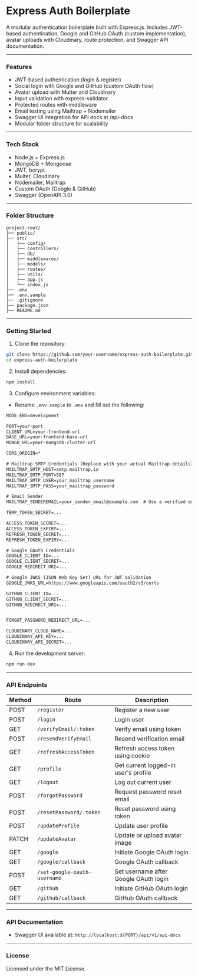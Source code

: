 # Express Auth Boilerplate

A modular authentication boilerplate built with Express.js. Includes JWT-based authentication, Google and GitHub OAuth (custom implementation), avatar uploads with Cloudinary, route protection, and Swagger API documentation.

---

### Features
- JWT-based authentication (login & register)
- Social login with Google and GitHub (custom OAuth flow)
- Avatar upload with Multer and Cloudinary
- Input validation with express-validator
- Protected routes with middleware
- Email testing using Mailtrap + Nodemailer
- Swagger UI integration for API docs at /api-docs
- Modular folder structure for scalability

---

### Tech Stack
- Node.js + Express.js
- MongoDB + Mongoose
- JWT, bcrypt
- Multer, Cloudinary
- Nodemailer, Mailtrap
- Custom OAuth (Google & GitHub)
- Swagger (OpenAPI 3.0)

---

### Folder Structure

```
project-root/
├── public/
├── src/
│   ├── config/
│   ├── controllers/
│   ├── db/
│   ├── middlewares/
│   ├── models/
│   ├── routes/
│   ├── utils/
│   ├── app.js
│   └── index.js
├── .env
├── .env.sample
├── .gitignore
├── package.json
├── README.md
```

---

### Getting Started

1. Clone the repository:
```bash
git clone https://github.com/your-username/express-auth-boilerplate.git
cd express-auth-boilerplate
```

2. Install dependencies:
```bash
npm install
```

3. Configure environment variables:
- Rename `.env.sample` to `.env` and fill out the following:

```txt
NODE_ENV=development

PORT=your-port
CLIENT_URL=your-frontend-url
BASE_URL=your-frontend-base-url
MONGO_URL=your-mongodb-cluster-url

CORS_ORIGIN=*

# Mailtrap SMTP Credentials (Replace with your actual Mailtrap details)
MAILTRAP_SMTP_HOST=smtp.mailtrap.io
MAILTRAP_SMTP_PORT=587
MAILTRAP_SMTP_USER=your_mailtrap_username
MAILTRAP_SMTP_PASS=your_mailtrap_password

# Email Sender
MAILTRAP_SENDEREMAIL=your_sender_email@example.com  # Use a verified email

TEMP_TOKEN_SECRET=...

ACCESS_TOKEN_SECRET=...
ACCESS_TOKEN_EXPIRY=...
REFRESH_TOKEN_SECRET=...
REFRESH_TOKEN_EXPIRY=...

# Google OAuth Credentials
GOOGLE_CLIENT_ID=...
GOOGLE_CLIENT_SECRET=...
GOOGLE_REDIRECT_URI=...

# Google JWKS (JSON Web Key Set) URL for JWT Validation
GOOGLE_JWKS_URL=https://www.googleapis.com/oauth2/v3/certs

GITHUB_CLIENT_ID=...
GITHUB_CLIENT_SECRET=...
GITHUB_REDIRECT_URI=...


FORGOT_PASSWORD_REDIRECT_URL=...

CLOUDINARY_CLOUD_NAME=...
CLOUDINARY_API_KEY=...
CLOUDINARY_API_SECRET=...
```

4. Run the development server:
```bash
npm run dev
```
---
### API Endpoints

| Method | Route                             | Description                              |
|--------|-----------------------------------|------------------------------------------|
| POST   | `/register`                       | Register a new user                      |
| POST   | `/login`                          | Login user                               |
| GET    | `/verifyEmail/:token`            | Verify email using token                 |
| POST   | `/resendVerifyEmail`             | Resend verification email                |
| GET    | `/refreshAccessToken`            | Refresh access token using cookie        |
| GET    | `/profile`                        | Get current logged-in user's profile     |
| GET    | `/logout`                         | Log out current user                     |
| POST   | `/forgotPassword`                | Request password reset email             |
| POST   | `/resetPassword/:token`          | Reset password using token               |
| POST   | `/updateProfile`                 | Update user profile                      |
| PATCH  | `/updateAvatar`                  | Update or upload avatar image            |
| GET    | `/google`                         | Initiate Google OAuth login              |
| GET    | `/google/callback`               | Google OAuth callback                    |
| POST   | `/set-google-oauth-username`     | Set username after Google OAuth login    |
| GET    | `/github`                         | Initiate GitHub OAuth login              |
| GET    | `/github/callback`               | GitHub OAuth callback                    |


---
### API Documentation
- Swagger UI available at: `http://localhost:${PORT}/api/v1/api-docs`

---

### License
Licensed under the MIT License.
